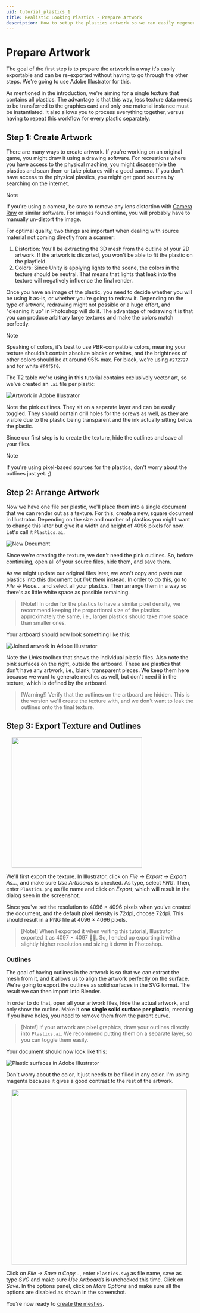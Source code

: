 ```yaml
---
uid: tutorial_plastics_1
title: Realistic Looking Plastics - Prepare Artwork
description: How to setup the plastics artwork so we can easily regenerate the texture.
---
```


# Prepare Artwork

The goal of the first step is to prepare the artwork in a way it's easily exportable and can be re-exported without having to go through the other steps. We're going to use Adobe Illustrator for this.

As mentioned in the introduction, we're aiming for a single texture that contains all plastics. The advantage is that this way, less texture data needs to be transferred to the graphics card and only one material instance must be instantiated. It also allows you to process everything together, versus having to repeat this workflow for every plastic separately.

## Step 1: Create Artwork

There are many ways to create artwork. If you're working on an original game, you might draw it using a drawing software. For recreations where you have access to the physical machine, you might disassemble the plastics and scan them or take pictures with a good camera. If you don't have access to the physical plastics, you might get good sources by searching on the internet.

> [!note]
> If you're using a camera, be sure to remove any lens distortion with [Camera Raw](https://helpx.adobe.com/camera-raw/using/supported-cameras.html) or similar software. For images found online, you will probably have to manually un-distort the image.

For optimal quality, two things are important when dealing with source material not coming directly from a scanner:

1. Distortion: You'll be extracting the 3D mesh from the outline of your 2D artwork. If the artwork is distorted, you won't be able to fit the plastic on the playfield.
2. Colors: Since Unity is applying lights to the scene, the colors in the texture should be neutral. That means that lights that leak into the texture will negatively influence the final render.

Once you have an image of the plastic, you need to decide whether you will be using it as-is, or whether you're going to redraw it. Depending on the type of artwork, redrawing might not possible or a huge effort, and "cleaning it up" in Photoshop will do it. The advantage of redrawing it is that you can produce arbitrary large textures and make the colors match perfectly.

> [!note]
> Speaking of colors, it's best to use PBR-compatible colors, meaning your texture shouldn't contain absolute blacks or whites, and the brightness of other colors should be at around 95% max. For black, we're using `#272727` and for white `#f4f5f0`.

The T2 table we're using in this tutorial contains exclusively vector art, so we've created an `.ai` file per plastic:

![Artwork in Adobe Illustrator](illustrator-separate-artwork.png)

Note the pink outlines. They sit on a separate layer and can be easily toggled. They should contain drill holes for the screws as well, as they are visible due to the plastic being transparent and the ink actually sitting below the plastic.

Since our first step is to create the texture, hide the outlines and save all your files.

> [!note]
> If you're using pixel-based sources for the plastics, don't worry about the outlines just yet. ;)

## Step 2: Arrange Artwork

Now we have one file per plastic, we'll place them into a single document that we can render out as a texture. For this, create a new, square document in Illustrator. Depending on the size and number of plastics you might want to change this later but give it a width and height of 4096 pixels for now. Let's call it `Plastics.ai`.

![New Document](illustrator-new-document.png)

Since we're creating the texture, we don't need the pink outlines. So, before continuing, open all of your source files, hide them, and save them.

As we might update our original files later, we won't copy and paste our plastics into this document but *link them* instead. In order to do this, go to *File -> Place...* and select all your plastics. Then arrange them in a way so there's as little white space as possible remaining. 

> [Note!]
> In order for the plastics to have a similar pixel density, we recommend keeping the proportional size of the plastics approximately the same, i.e., larger plastics should take more space than smaller ones.

Your artboard should now look something like this:

![Joined artwork in Adobe Illustrator](illustrator-joined-artwork.png)

Note the *Links* toolbox that shows the individual plastic files. Also note the pink surfaces on the right, outside the artboard. These are plastics that don't have any artwork, i.e., blank, transparent pieces. We keep them here because we want to generate meshes as well, but don't need it in the texture, which is defined by the artboard.

> [Warning!]
> Verify that the outlines on the artboard are hidden. This is the version we'll create the texture with, and we don't want to leak the outlines onto the final texture.


## Step 3: Export Texture and Outlines

<img src="illustrator-export-texture.png" width="350" class="img-responsive pull-right" style="margin-left: 15px">

We'll first export the texture. In Illustrator, click on *File -> Export -> Export As...*, and make sure *Use Artboards* is checked. As type, select *PNG*. Then, enter `Plastics.png` as file name and click on *Export*, which will result in the dialog seen in the screenshot.

Since you've set the resolution to 4096 × 4096 pixels when you've created the document, and the default pixel density is 72dpi, choose 72dpi. This should result in a PNG file at 4096 × 4096 pixels.

> [Note!]
> When I exported it when writing this tutorial, Illustrator exported it as 4097 × 4097 🤦‍♂. So, I ended up exporting it with a slightly higher resolution and sizing it down in Photoshop.

### Outlines

The goal of having outlines in the artwork is so that we can extract the mesh from it, and it allows us to align the artwork perfectly on the surface. We're going to export the outlines as solid surfaces in the SVG format. The result we can then import into Blender.

In order to do that, open all your artwork files, hide the actual artwork, and only show the outline. Make it **one single solid surface per plastic**, meaning if you have holes, you need to remove them from the parent curve.

> [Note!]
> If your artwork are pixel graphics, draw your outlines directly into `Plastics.ai`. We recommend putting them on a separate layer, so you can toggle them easily.

Your document should now look like this:

![Plastic surfaces in Adobe Illustrator](illustrator-joined-surfaces.png)

Don't worry about the color, it just needs to be filled in any color. I'm using magenta because it gives a good contrast to the rest of the artwork. 

<img src="illustrator-export-svg.png" width="470" class="img-responsive pull-right" style="margin-left: 15px">

Click on *File -> Save a Copy...*, enter `Plastics.svg` as file name, save as type *SVG* and make sure *Use Artboards* is unchecked this time. Click on *Save*. In the options panel, click on *More Options* and make sure all the options are disabled as shown in the screenshot.

You're now ready to [create the meshes](xref:tutorial_plastics_2).
